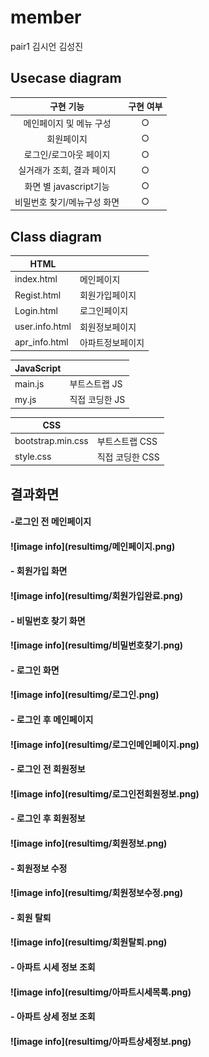 # member

pair1
김시언 김성진

## Usecase diagram
<table class="table table-bordered">
    <thead>
      <tr>
        <th>구현 기능</th>
        <th>구현 여부</th>
      </tr>
    </thead>
           <tr>
        <td align="center">메인페이지 및 메뉴 구성</td>
        <td align="center">○</td>
      </tr>
            <tr>
        <td align="center">회원페이지</td>
        <td align="center">○</td>
      </tr>
            <tr>
        <td align="center">로그인/로그아웃 페이지</td>
        <td align="center">○</td>
      </tr>
            <tr>
        <td align="center">실거래가 조회, 결과 페이지</td>
        <td align="center">○</td>
      </tr>
            <tr>
        <td align="center">화면 별 javascript기능</td>
        <td align="center">○</td>
      </tr>
            <tr>
        <td align="center">비밀번호 찾기/메뉴구성 화면</td>
        <td align="center">○</td>
      </tr>
      
  </table>


## Class diagram
| HTML |  |
| ------ | ------ |
| index.html | 메인페이지 |
| Regist.html | 회원가입페이지 |
| Login.html | 로그인페이지 |
| user.info.html | 회원정보페이지 |
| apr_info.html | 아파트정보페이지 |

| JavaScript |  |
| ------ | ------ |
| main.js | 부트스트랩 JS |
| my.js | 직접 코딩한 JS |

| CSS |  |
| ------ | ------ |
| bootstrap.min.css | 부트스트랩 CSS |
| style.css | 직접 코딩한 CSS |


## 결과화면
<h4>-로그인 전 메인페이지<br/><h4/>
![image info](resultimg/메인페이지.png)
<h4>- 회원가입 화면<br/><h4/>
![image info](resultimg/회원가입완료.png)
<h4>- 비밀번호 찾기 화면<br/><h4/>
![image info](resultimg/비밀번호찾기.png)
<h4>- 로그인 화면<br/><h4/>
![image info](resultimg/로그인.png)
<h4>- 로그인 후 메인페이지<br/><h4/>
![image info](resultimg/로그인메인페이지.png)
<h4>- 로그인 전 회원정보<br/><h4/>
![image info](resultimg/로그인전회원정보.png)
<h4>- 로그인 후 회원정보<br/><h4/>
![image info](resultimg/회원정보.png)
<h4>- 회원정보 수정<br/><h4/>
![image info](resultimg/회원정보수정.png)
<h4>- 회원 탈퇴<br/><h4/>
![image info](resultimg/회원탈퇴.png)
<h4>- 아파트 시세 정보 조회<br/><h4/>
![image info](resultimg/아파트시세목록.png)
<h4>- 아파트 상세 정보 조회<br/><h4/>
![image info](resultimg/아파트상세정보.png)

